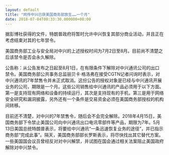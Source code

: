 ```yaml
---
layout: default
title: "网传中兴已获美国商务部放生……一个月"
date: 2018-07-04T00:33:30.000000+08:00
---
```


据彭博社获得的文件，特朗普政府将暂时允许中兴恢复其部分商业活动，并且正在考虑结束对其的七年禁令。

美国商务部工业与安全局对中兴的上述授权时间为7月2日至8月。目前尚不清楚之后该禁令是否会永久解除。

公告称：从公告发布之日起至8月1日，在有限条件下解除对中兴通讯公司的出口禁令。美国商务部公共事务总监丽贝卡·格洛弗在接受CGTN记者问询时表示，对中兴通讯的7年禁售令并未正式取消。这份公告的授权对象是已经与中兴通讯开展业务的公司，期限是一个月。这些公司销售给中兴通讯的产品必须用于以下方面。第一是支持现有网络和设备的持续运行，其次是支持现有的手机，第三是用于网络安全研究和漏洞披露，另外还有一个条件是交易资金必须在美国商务部授权的机构间转移。

目前还不清楚，对中兴的7年禁售令，随后会不会完全解除。2018年4月15日，美国商务部下令禁止美国公司向中兴通讯出口电讯零部件等产品，期限为7年。5月13日美国总统特朗普表示，将要给中兴通讯“一条迅速恢复业务的途径”，并已指示商务部“完成此事”。隔天，美国商务部部长罗斯表示，将尽快找出其它替代方案。一些美国国会议员曾经反对对中兴解禁，并试图在国会通过相关法案阻止美国政府解除对中兴禁令。

